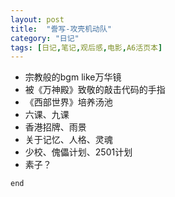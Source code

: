 ```yaml
---
layout: post
title:  "誊写-攻壳机动队"
category: "日记"
tags: [日记,笔记,观后感,电影,A6活页本]
---
```


- 宗教般的bgm like万华镜
- 被《万神殿》致敬的敲击代码的手指
- 《西部世界》培养汤池
- 六课、九课
- 香港招牌、雨景
- 关于记忆、人格、灵魂
- 少校、傀儡计划、2501计划
- 素子？

`end`